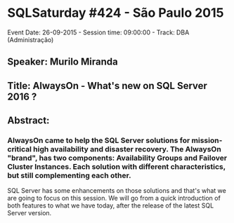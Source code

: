 # SQLSaturday #424 - São Paulo  2015
Event Date: 26-09-2015 - Session time: 09:00:00 - Track: DBA (Administração)
## Speaker: Murilo Miranda
## Title: AlwaysOn - What's new on SQL Server 2016 ?
## Abstract:
### AlwaysOn came to help the SQL Server solutions for mission-critical high availability and disaster recovery. The AlwaysOn "brand", has two components: Availability Groups and Failover Cluster Instances. Each solution with different characteristics, but still complementing each other.

SQL Server has some enhancements on those solutions and that's what we are going to focus on this session. We will go from a quick introduction of both features to what we have today, after the release of the latest SQL Server version.
